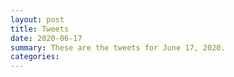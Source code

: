 ```yaml
---
layout: post
title: Tweets
date: 2020-06-17
summary: These are the tweets for June 17, 2020.
categories:
---
```


